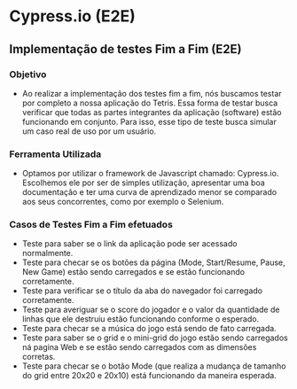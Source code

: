 # Cypress.io (E2E)

## Implementação de testes Fim a Fim (E2E)
### Objetivo
* Ao realizar a implementação dos testes fim a fim, nós buscamos testar por completo a nossa aplicação do Tetris. Essa forma de testar busca verificar que todas as partes integrantes da aplicação (software) estão funcionando em conjunto. Para isso, esse tipo de teste busca simular um caso real de uso por um usuário.
### Ferramenta Utilizada
* Optamos por utilizar o framework de Javascript chamado: Cypress.io. Escolhemos ele por ser de simples utilização, apresentar uma boa documentação e ter uma curva de aprendizado menor se comparado aos seus concorrentes, como por exemplo o Selenium.
### Casos de Testes Fim a Fim efetuados
* Teste para saber se o link da aplicação pode ser acessado normalmente.
* Teste para checar se os botões da página (Mode, Start/Resume, Pause, New Game) estão sendo carregados e se estão funcionando corretamente.
* Teste para verificar se o título da aba do navegador foi carregado corretamente.
* Teste para averiguar se o score do jogador e o valor da quantidade de linhas que ele destruiu estão funcionando conforme o esperado.
* Teste para checar se a música do jogo está sendo de fato carregada.
* Teste para saber se o grid e o mini-grid do jogo estão sendo carregados ná pagina Web e se estão sendo carregados com as dimensões corretas.
* Teste para checar se o botão Mode (que realiza a mudança de tamanho do grid entre 20x20 e 20x10) está funcionando da maneira esperada.
